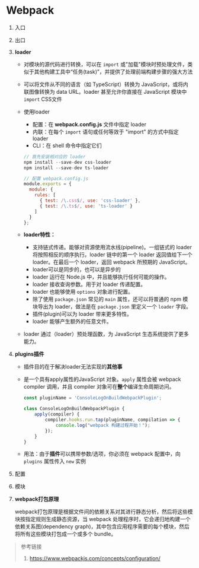 # Webpack

1. 入口

2. 出口

3. **loader**

   - 对模块的源代码进行转换，可以在 `import` 或"加载"模块时预处理文件，类似于其他构建工具中“任务(task)”，并提供了处理前端构建步骤的强大方法

   - 可以将文件从不同的语言（如 TypeScript）转换为 JavaScript，或将内联图像转换为 data URL。loader 甚至允许你直接在 JavaScript 模块中 `import` CSS文件

   - 使用loader

     - 配置：在 **webpack.config.js** 文件中指定 loader
     - 内联：在每个 `import` 语句或任何等效于 "import" 的方式中指定 loader
     - CLI：在 shell 命令中指定它们

     ```javascript
     // 首先安装相对应的 loader
     npm install --save-dev css-loader
     npm install --save-dev ts-loader
     
     // 配置 webpack.config.js
     module.exports = {
       module: {
         rules: [
           { test: /\.css$/, use: 'css-loader' },
           { test: /\.ts$/, use: 'ts-loader' }
         ]
       }
     };
     ```

   - **loader特性：**

     - 支持链式传递。能够对资源使用流水线(pipeline)。一组链式的 loader 将按照相反的顺序执行。loader 链中的第一个 loader 返回值给下一个 loader。在最后一个 loader，返回 webpack 所预期的 JavaScript。
     - loader可以是同步的，也可以是异步的
     - loader 运行在 Node.js 中，并且能够执行任何可能的操作。
     - loader 接收查询参数。用于对 loader 传递配置。
     - loader 也能够使用 `options` 对象进行配置。
     - 除了使用 `package.json` 常见的 `main` 属性，还可以将普通的 npm 模块导出为 loader，做法是在 `package.json` 里定义一个 `loader` 字段。
     - 插件(plugin)可以为 loader 带来更多特性。
     - loader 能够产生额外的任意文件。

   - loader 通过（loader）预处理函数，为 JavaScript 生态系统提供了更多能力。

4. **plugins插件**

   - 插件目的在于解决loader无法实现的**其他事**

   - 是一个具有apply属性的JavaScript 对象。`apply` 属性会被 webpack compiler 调用，并且 compiler 对象可在**整个**编译生命周期访问。

     ```javascript
     const pluginName = 'ConsoleLogOnBuildWebpackPlugin';
     
     class ConsoleLogOnBuildWebpackPlugin {
         apply(compiler) {
             compiler.hooks.run.tap(pluginName, compilation => {
                 console.log("webpack 构建过程开始！");
             });
         }
     }
     ```

   - 用法：由于**插件**可以携带参数/选项，你必须在 webpack 配置中，向 `plugins` 属性传入 `new` 实例

5. 配置

6. 模块

7. **webpack打包原理**

   webpack打包原理是根据文件间的依赖关系对其进行静态分析，然后将这些模块按指定规则生成静态资源，当 webpack 处理程序时，它会递归地构建一个依赖关系图(dependency graph)，其中包含应用程序需要的每个模块，然后将所有这些模块打包成一个或多个 bundle。

> 参考链接
>
> 1. https://www.webpackjs.com/concepts/configuration/